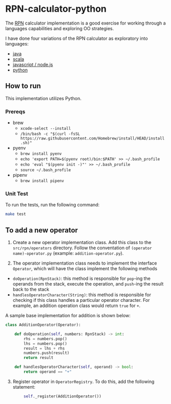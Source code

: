 # RPN-calculator-python

The [RPN](http://en.wikipedia.org/wiki/Reverse_Polish_notation) calculator implementation is a good exercise for working through a languages capabilities and exploring OO strategies.

I have done four variations of the RPN calculator as exploratory into languages: 
-   [java](https://github.com/jasonray/RPN-calculator) 
-   [scala](https://github.com/jasonray/RPN-calculator-scala)
-   [javascript / node.js](https://github.com/jasonray/RPN-calculator-node)
-   [python](https://github.com/jasonray/RPN-calculator-python)

## How to run
This implementation utilizes Python.

### Prereqs
* brew
  * `xcode-select --install`
  * `/bin/bash -c "$(curl -fsSL https://raw.githubusercontent.com/Homebrew/install/HEAD/install.sh)"`
* pyenv
  * `brew install pyenv`
  * `echo 'export PATH=$(pyenv root)/bin:$PATH' >> ~/.bash_profile`
  * `echo 'eval "$(pyenv init -)"' >> ~/.bash_profile`
  * `source ~/.bash_profile`
* pipenv
  * `brew install pipenv`

### Unit Test
To run the tests, run the following command:
``` bash
make test
```

## To add a new operator
1) Create a new operator implementation class.  Add this class to the `src/rpn/operators` directory.  Follow the conventation of `(operator name)-operator.py` (example: `addition-operator.py`).

2) The operator implementation class needs to implement the interface `Operator`, which will have the class implement the following methods
-   `doOperation(RpnStack)`: this method is responsible for `pop`-ing the operands from the stack, execute the operation, and `push`-ing the result back to the stack
-   `handlesOperatorCharacter(String)`: this method is responsible for checking if this class handles a particular operator character.  For example, an addition operation class would return `true` for `+`.

A sample base implementation for addition is shown below:

``` python
class AdditionOperator(Operator):

    def doOperation(self, numbers: RpnStack) -> int:
        rhs = numbers.pop()
        lhs = numbers.pop()
        result = lhs + rhs
        numbers.push(result)
        return result

    def handlesOperatorCharacter(self, operand) -> bool:
        return operand == "+"
```

3) Register operator in `OperatorRegistry`.  To do this, add the following statement: 
``` python
        self._register(AdditionOperator())
```
